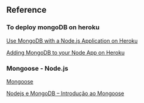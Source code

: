 ## Reference
### To deploy mongoDB on heroku

[Use MongoDB with a Node.js Application on Heroku](https://scotch.io/tutorials/use-mongodb-with-a-node-application-on-heroku)

[Adding MongoDB to your Node App on Heroku](https://teamtreehouse.com/library/adding-mongodb-to-your-node-app-on-heroku-2)

### Mongoose - Node.js

[Mongoose](http://mongoosejs.com/docs/)

[Nodejs e MongoDB – Introdução ao Mongoose](http://nodebr.com/nodejs-e-mongodb-introducao-ao-mongoose/)